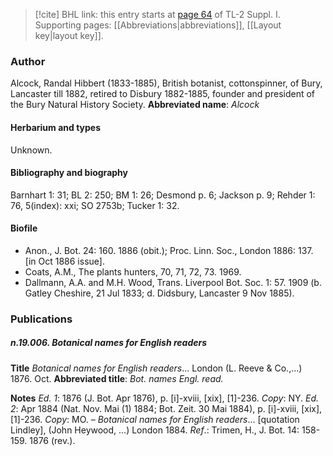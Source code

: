 > [!cite] BHL link: this entry starts at [page 64](https://www.biodiversitylibrary.org/page/33264791) of TL-2 Suppl. I.
> Supporting pages: [[Abbreviations|abbreviations]], [[Layout key|layout key]].

### Author

Alcock, Randal Hibbert (1833-1885), British botanist, cottonspinner, of Bury, Lancaster till 1882, retired to Disbury 1882-1885, founder and president of the Bury Natural History Society. 
**Abbreviated name**: *Alcock*

#### Herbarium and types

Unknown.

#### Bibliography and biography

Barnhart 1: 31; BL 2: 250; BM 1: 26; Desmond p. 6; Jackson p. 9; Rehder 1: 76, 5(index): xxi; SO 2753b; Tucker 1: 32.

#### Biofile

- Anon., J. Bot. 24: 160. 1886 (obit.); Proc. Linn. Soc., London 1886: 137. \[in Oct 1886 issue\].
- Coats, A.M., The plants hunters, 70, 71, 72, 73. 1969.
- Dallmann, A.A. and M.H. Wood, Trans. Liverpool Bot. Soc. 1: 57. 1909 (b. Gatley Cheshire, 21 Jul 1833; d. Didsbury, Lancaster 9 Nov 1885).

### Publications

##### n.19.006. Botanical names for English readers

**Title**
*Botanical names for English readers*... London (L. Reeve & Co.,...) 1876. Oct.
**Abbreviated title**: *Bot. names Engl. read.*

**Notes**
*Ed. 1*: 1876 (J. Bot. Apr 1876), p. \[i\]-xviii, \[xix\], \[1\]-236. *Copy*: NY.
*Ed. 2*: Apr 1884 (Nat. Nov. Mai (1) 1884; Bot. Zeit. 30 Mai 1884), p. \[i\]-xviii, \[xix\], \[1\]-236.
*Copy*: MO. – *Botanical names for English readers*... \[quotation Lindley\], (John Heywood, ...) London 1884.
*Ref*.: Trimen, H., J. Bot. 14: 158-159. 1876 (rev.).

